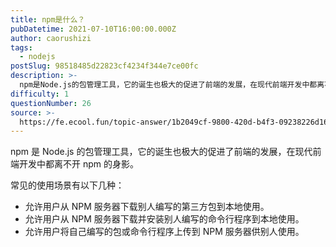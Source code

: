 ```yaml
---
title: npm是什么？
pubDatetime: 2021-07-10T16:00:00.000Z
author: caorushizi
tags:
  - nodejs
postSlug: 98518485d22823cf4234f344e7ce00fc
description: >-
  npm是Node.js的包管理工具，它的诞生也极大的促进了前端的发展，在现代前端开发中都离不开npm的身影。常见的使用场景有以下几种：*允许用户从NPM服务器下载别人编写的第三方包到本地使用。*允许用
difficulty: 1
questionNumber: 26
source: >-
  https://fe.ecool.fun/topic-answer/1b2049cf-9800-420d-b4f3-09238226d162?orderBy=updateTime&order=desc&tagId=18
---
```


npm 是 Node.js 的包管理工具，它的诞生也极大的促进了前端的发展，在现代前端开发中都离不开 npm 的身影。

常见的使用场景有以下几种：

- 允许用户从 NPM 服务器下载别人编写的第三方包到本地使用。
- 允许用户从 NPM 服务器下载并安装别人编写的命令行程序到本地使用。
- 允许用户将自己编写的包或命令行程序上传到 NPM 服务器供别人使用。

